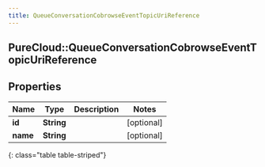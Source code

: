 ```yaml
---
title: QueueConversationCobrowseEventTopicUriReference
---
```

## PureCloud::QueueConversationCobrowseEventTopicUriReference

## Properties

|Name | Type | Description | Notes|
|------------ | ------------- | ------------- | -------------|
| **id** | **String** |  | [optional] |
| **name** | **String** |  | [optional] |
{: class="table table-striped"}


